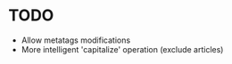# TODO

- Allow metatags modifications
- More intelligent 'capitalize' operation (exclude articles)
